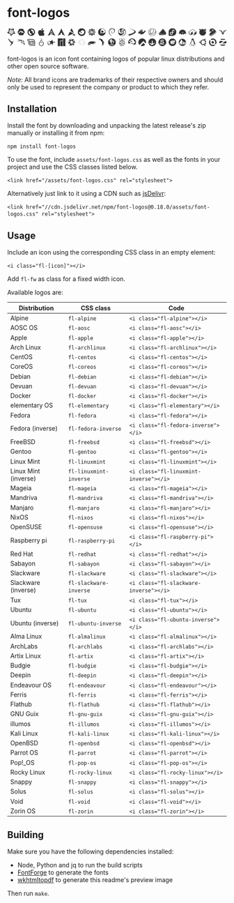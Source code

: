 # font-logos #

![Available logos](assets/readme-header.png)

font-logos is an icon font containing logos of popular linux distributions and other open source software.

*Note:* All brand icons are trademarks of their respective owners and should only be used to represent the company or product to which they refer.

## Installation ##

Install the font by downloading and unpacking the latest release's zip manually or installing it from npm:

	npm install font-logos

To use the font, include `assets/font-logos.css` as well as the
fonts in your project and use the CSS classes listed below.

	<link href="/assets/font-logos.css" rel="stylesheet">

Alternatively just link to it using a CDN such as [jsDelivr](//jsdelivr.com):

	<link href="//cdn.jsdelivr.net/npm/font-logos@0.18.0/assets/font-logos.css" rel="stylesheet">

## Usage ##

Include an icon using the corresponding CSS class in an empty element:

	<i class="fl-[icon]"></i>

Add `fl-fw` as class for a fixed width icon.

Available logos are:

|     Distribution     |       CSS class        |                  Code                  |
| -------------------- | ---------------------- | -------------------------------------- |
| Alpine               | `fl-alpine`            | `<i class="fl-alpine"></i>`            |
| AOSC OS              | `fl-aosc`              | `<i class="fl-aosc"></i>`              |
| Apple                | `fl-apple`             | `<i class="fl-apple"></i>`             |
| Arch Linux           | `fl-archlinux`         | `<i class="fl-archlinux"></i>`         |
| CentOS               | `fl-centos`            | `<i class="fl-centos"></i>`            |
| CoreOS               | `fl-coreos`            | `<i class="fl-coreos"></i>`            |
| Debian               | `fl-debian`            | `<i class="fl-debian"></i>`            |
| Devuan               | `fl-devuan`            | `<i class="fl-devuan"></i>`            |
| Docker               | `fl-docker`            | `<i class="fl-docker"></i>`            |
| elementary OS        | `fl-elementary`        | `<i class="fl-elementary"></i>`        |
| Fedora               | `fl-fedora`            | `<i class="fl-fedora"></i>`            |
| Fedora (inverse)     | `fl-fedora-inverse`    | `<i class="fl-fedora-inverse"></i>`    |
| FreeBSD              | `fl-freebsd`           | `<i class="fl-freebsd"></i>`           |
| Gentoo               | `fl-gentoo`            | `<i class="fl-gentoo"></i>`            |
| Linux Mint           | `fl-linuxmint`         | `<i class="fl-linuxmint"></i>`         |
| Linux Mint (inverse) | `fl-linuxmint-inverse` | `<i class="fl-linuxmint-inverse"></i>` |
| Mageia               | `fl-mageia`            | `<i class="fl-mageia"></i>`            |
| Mandriva             | `fl-mandriva`          | `<i class="fl-mandriva"></i>`          |
| Manjaro              | `fl-manjaro`           | `<i class="fl-manjaro"></i>`           |
| NixOS                | `fl-nixos`             | `<i class="fl-nixos"></i>`             |
| OpenSUSE             | `fl-opensuse`          | `<i class="fl-opensuse"></i>`          |
| Raspberry pi         | `fl-raspberry-pi`      | `<i class="fl-raspberry-pi"></i>`      |
| Red Hat              | `fl-redhat`            | `<i class="fl-redhat"></i>`            |
| Sabayon              | `fl-sabayon`           | `<i class="fl-sabayon"></i>`           |
| Slackware            | `fl-slackware`         | `<i class="fl-slackware"></i>`         |
| Slackware (inverse)  | `fl-slackware-inverse` | `<i class="fl-slackware-inverse"></i>` |
| Tux                  | `fl-tux`               | `<i class="fl-tux"></i>`               |
| Ubuntu               | `fl-ubuntu`            | `<i class="fl-ubuntu"></i>`            |
| Ubuntu (inverse)     | `fl-ubuntu-inverse`    | `<i class="fl-ubuntu-inverse"></i>`    |
| Alma Linux           | `fl-almalinux`         | `<i class="fl-almalinux"></i>`         |
| ArchLabs             | `fl-archlabs`          | `<i class="fl-archlabs"></i>`          |
| Artix Linux          | `fl-artix`             | `<i class="fl-artix"></i>`             |
| Budgie               | `fl-budgie`            | `<i class="fl-budgie"></i>`            |
| Deepin               | `fl-deepin`            | `<i class="fl-deepin"></i>`            |
| Endeavour OS         | `fl-endeavour`         | `<i class="fl-endeavour"></i>`         |
| Ferris               | `fl-ferris`            | `<i class="fl-ferris"></i>`            |
| Flathub              | `fl-flathub`           | `<i class="fl-flathub"></i>`           |
| GNU Guix             | `fl-gnu-guix`          | `<i class="fl-gnu-guix"></i>`          |
| illumos              | `fl-illumos`           | `<i class="fl-illumos"></i>`           |
| Kali Linux           | `fl-kali-linux`        | `<i class="fl-kali-linux"></i>`        |
| OpenBSD              | `fl-openbsd`           | `<i class="fl-openbsd"></i>`           |
| Parrot OS            | `fl-parrot`            | `<i class="fl-parrot"></i>`            |
| Pop!_OS              | `fl-pop-os`            | `<i class="fl-pop-os"></i>`            |
| Rocky Linux          | `fl-rocky-linux`       | `<i class="fl-rocky-linux"></i>`       |
| Snappy               | `fl-snappy`            | `<i class="fl-snappy"></i>`            |
| Solus                | `fl-solus`             | `<i class="fl-solus"></i>`             |
| Void                 | `fl-void`              | `<i class="fl-void"></i>`              |
| Zorin OS             | `fl-zorin`             | `<i class="fl-zorin"></i>`             |

## Building ##

Make sure you have the following dependencies installed:
* Node, Python and jq to run the build scripts
* [FontForge](//fontforge.org) to generate the fonts
* [wkhtmltopdf](http://wkhtmltopdf.org/) to generate this readme's preview image

Then run `make`.

